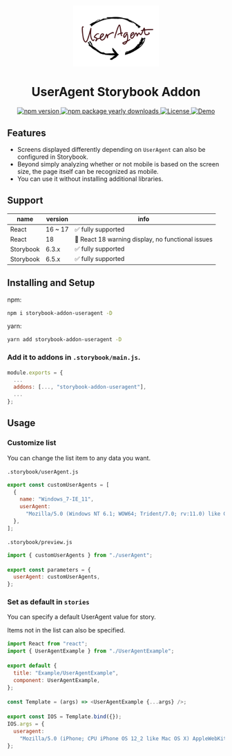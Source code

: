 <p align="center">
  <img src="docs/assets/logo.png" width="200" alt="user-agent logo">
</p>
<h1 align="center">UserAgent Storybook Addon</h1>

<p align="center">
  <a href="https://www.npmjs.com/package/storybook-addon-useragent">
    <img src="https://badgen.net/npm/v/storybook-addon-useragent" alt="npm version" />
  </a>
  <a href="https://npmjs.com/package/storybook-addon-useragent">
    <img src="https://badgen.net/npm/dy/storybook-addon-useragent" alt="npm package yearly downloads" />
  </a>
  <a href="https://lbesson.mit-license.org/">
    <img src="https://img.shields.io/badge/License-MIT-blue.svg" alt="License" />
  </a>
  <a href="https://Sotaneum.github.io/storybook-addon-useragent/">
    <img src="https://img.shields.io/badge/Demo-Storybook-pink.svg" alt="Demo" />
  </a>
</p>

## Features

- Screens displayed differently depending on `UserAgent` can also be configured in Storybook.
- Beyond simply analyzing whether or not mobile is based on the screen size, the page itself can be recognized as mobile.
- You can use it without installing additional libraries.

## Support

| name      | version | info                                              |
| --------- |---------| ------------------------------------------------- |
| React     | 16 ~ 17 | ✅ fully supported                                |
| React     | 18      | 🚧 React 18 warning display, no functional issues |
| Storybook | 6.3.x   | ✅ fully supported                                |
| Storybook | 6.5.x   | ✅ fully supported                                |

## Installing and Setup

npm:

```sh
npm i storybook-addon-useragent -D
```

yarn:

```sh
yarn add storybook-addon-useragent -D
```

### Add it to addons in `.storybook/main.js`.

```js
module.exports = {
  ...
  addons: [..., "storybook-addon-useragent"],
  ...
};
```

## Usage

### Customize list

You can change the list item to any data you want.

`.storybook/userAgent.js`

```js
export const customUserAgents = [
  {
    name: "Windows_7-IE_11",
    userAgent:
      "Mozilla/5.0 (Windows NT 6.1; WOW64; Trident/7.0; rv:11.0) like Gecko",
  },
];
```

`.storybook/preview.js`

```js
import { customUserAgents } from "./userAgent";

export const parameters = {
  userAgent: customUserAgents,
};
```

### Set as default in `stories`

You can specify a default UserAgent value for story.

Items not in the list can also be specified.

```js
import React from "react";
import { UserAgentExample } from "./UserAgentExample";

export default {
  title: "Example/UserAgentExample",
  component: UserAgentExample,
};

const Template = (args) => <UserAgentExample {...args} />;

export const IOS = Template.bind({});
IOS.args = {
  useragent:
    "Mozilla/5.0 (iPhone; CPU iPhone OS 12_2 like Mac OS X) AppleWebKit/605.1.15 (KHTML, like Gecko) Version/12.1 Mobile/15E148 Safari/604.1",
};
```
